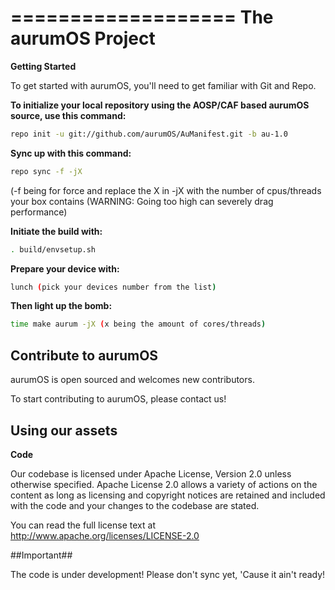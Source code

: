 ===================
The aurumOS Project
===================

**Getting Started**

To get started with aurumOS, you'll need to get familiar with Git and Repo.

**To initialize your local repository using the AOSP/CAF based aurumOS source, use this command:**
```bash
repo init -u git://github.com/aurumOS/AuManifest.git -b au-1.0
```

**Sync up with this command:**
```bash
repo sync -f -jX 
```
(-f being for force and replace the X in -jX with the number of cpus/threads your box contains (WARNING: Going too high can severely drag performance)

**Initiate the build with:**
```bash
. build/envsetup.sh
```
**Prepare your device with:**
```bash
lunch (pick your devices number from the list)
```
**Then light up the bomb:**
```bash
time make aurum -jX (x being the amount of cores/threads)
```
## Contribute to aurumOS ## 
aurumOS is open sourced and welcomes new contributors.

To start contributing to aurumOS, please contact us!

## Using our assets ##

**Code**

Our codebase is licensed under Apache License, Version 2.0 unless otherwise specified. Apache License 2.0 allows a variety of actions on the content as long as licensing and copyright notices are retained and included with the code and your changes to the codebase are stated.

You can read the full license text at http://www.apache.org/licenses/LICENSE-2.0




##Important##

The code is under development! Please don't sync yet, 'Cause it ain't ready!
